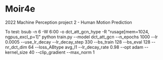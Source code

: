 # Moir4e
2022 Machine Perception project 2 - Human Motion Prediction

To test: bsub -n 6 -W 6:00 -o dct_att_gcn_hype -R "rusage[mem=1024, ngpus_excl_p=1]" python train.py --model dct_att_gcn --n_epochs 1000 --lr 0.0005 --use_lr_decay --lr_decay_step 330 --bs_train 128 --bs_eval 128 --nr_dct_dim 64 --loss_ABtype avg_l1 --lr_decay_rate 0.98 --opt adam --kernel_size 40 --clip_gradient --max_norm 1
